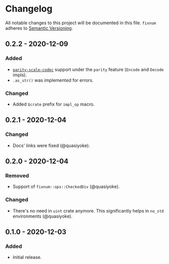 # Changelog

All notable changes to this project will be documented in this file.
`fixnum` adheres to [Semantic Versioning](https://semver.org/spec/v2.0.0.html).

## 0.2.2 - 2020-12-09
### Added
- [`parity-scale-codec`](https://docs.rs/parity-scale-codec) support under the `parity` feature
  (`Encode` and `Decode` impls).
- `.as_str()` was implemented for errors.

### Changed
- Added `$crate` prefix for `impl_op` macro.

## 0.2.1 - 2020-12-04
### Changed
- Docs' links were fixed (@quasiyoke).

## 0.2.0 - 2020-12-04
### Removed
- Support of `fixnum::ops::CheckedDiv` (@quasiyoke).

### Changed
- There's no need in `uint` crate anymore. This significantly helps in `no_std` environments (@quasiyoke).

## 0.1.0 - 2020-12-03
### Added
- Initial release.
